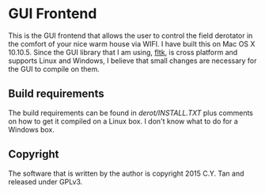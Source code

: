 # GUI Frontend

This is the GUI frontend that allows the user to control the field
derotator in the comfort of your nice warm house via WIFI. I have
built this on Mac OS X 10.10.5. Since the GUI library that I am using,
[fltk](http://www.fltk.org), is cross platform and supports Linux and
Windows, I believe that small changes are necessary for the GUI to
compile on them.

## Build requirements

The build requirements can be found in *derot/INSTALL.TXT* plus
comments on how to get it compiled on a Linux box. I don't know what
to do for a Windows box.

## Copyright

The software that is written by the author is copyright 2015 C.Y. Tan
and released under GPLv3.

